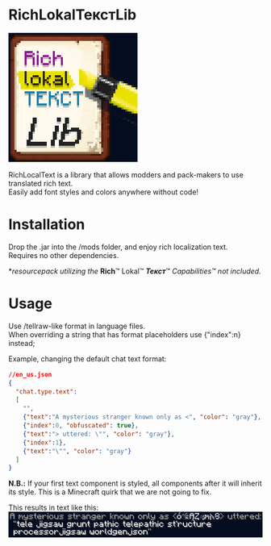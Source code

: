 # RichLokalТекстLib

![Logo](./media/richlocal256.png)

RichLocalText is a library that allows modders and pack-makers to use translated rich text.  
Easily add font styles and colors anywhere without code! 

# Installation
Drop the .jar into the /mods folder, and enjoy rich localization text.  
Requires no other dependencies.

\*_resourcepack utilizing the_ **Rich**™ Lokal™ ***Текст***™ _Capabilities™ not included._

# Usage
Use /tellraw-like format in language files.  
When overriding a string that has format placeholders use {"index":n} instead;

Example, changing the default chat text format:
```json
//en_us.json
{
  "chat.type.text": 
  [
    "", 
    {"text":"A mysterious stranger known only as <", "color": "gray"},
    {"index":0, "obfuscated": true},
    {"text":"> uttered: \"", "color": "gray"},
    {"index":1},
    {"text":"\"", "color": "gray"}
  ]
}
```
**N.B.:** If your first text component is styled, all components after it will inherit its style. This is a Minecraft quirk that we are not going to fix.

This results in text like this:  
![screenshot of rich text](./media/chat-example.png)

